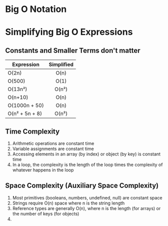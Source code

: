 # Big O Notation


# Simplifying Big O Expressions

## Constants and Smaller Terms don't matter

| Expression     | Simplified |
| -------------- | :--------: |
| O(2n)          |    O(n)    |
| O(500)         |    O(1)    |
| O(13n²)        |   O(n²)    |
| O(n+10)        |    O(n)    |
| O(1000n + 50)  |    O(n)    |
| O(n² + 5n + 8) |   O(n²)    |


## Time Complexity
1. Arithmetic operations are constant time
2. Variable assignments are constant time
3. Accessing elements in an array (by index) or object (by key) is constant time
4.  In a loop, the complexity is the length of the loop times the complexity of whatever happens in the loop

## Space Complexity (Auxiliary Space Complexity)

1. Most primitives (booleans, numbers, undefined, null) are constant space
2. Strings require O(n) space where n is the string length
3. Reference types are generally O(n), where n is the length (for arrays) or the number of keys (for objects)
4. 

